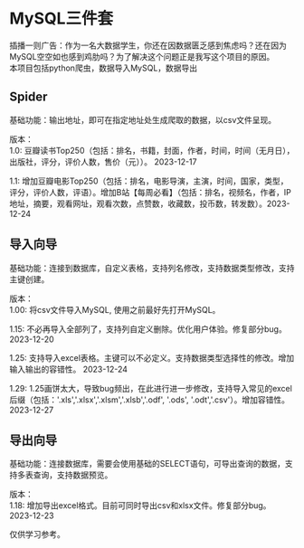 # MySQL三件套 <br>
插播一则广告：作为一名大数据学生，你还在因数据匮乏感到焦虑吗？还在因为MySQL空空如也感到鸡肋吗？为了解决这个问题正是我写这个项目的原因。<br> 
本项目包括python爬虫，数据导入MySQL，数据导出<br>

## Spider <br>
基础功能：输出地址，即可在指定地址处生成爬取的数据，以csv文件呈现。 <br>

版本： <br>
1.0: 豆瓣读书Top250（包括：排名，书籍，封面，作者，时间，时间（无月日），出版社，评分，评价人数，售价（元））。 2023-12-17<br>

1.1: 增加豆瓣电影Top250（包括：排名，电影导演，主演，时间，国家，类型，评分，评价人数，评语）。增加B站【每周必看】（包括：排名，视频名，作者，IP地址，摘要，观看网址，观看次数，点赞数，收藏数，投币数，转发数）。2023-12-24 <br>

## 导入向导 <br>
基础功能：连接到数据库，自定义表格，支持列名修改，支持数据类型修改，支持主键创建。<br>

版本：<br>
1.00: 将csv文件导入MySQL, 使用之前最好先打开MySQL。 <br>

1.15: 不必再导入全部列了，支持列自定义删除。优化用户体验。修复部分bug。 2023-12-20<br>

1.25: 支持导入excel表格。主键可以不必定义。支持数据类型选择性的修改。增加输入输出的容错性。 2023-12-24<br>

1.29: 1.25画饼太大，导致bug频出，在此进行进一步修改，支持导入常见的excel后缀（包括：'.xls','.xlsx','.xlsm','.xlsb','.odf', '.ods', '.odt','.csv'）。增加容错性。 2023-12-27<br>

## 导出向导<br>
基础功能：连接数据库，需要会使用基础的SELECT语句，可导出查询的数据，支持多表查询，支持数据预览。 <br>

版本：<br>
1.18: 增加导出excel格式。目前可同时导出csv和xlsx文件。修复部分bug。 2023-12-23<br>





仅供学习参考。

